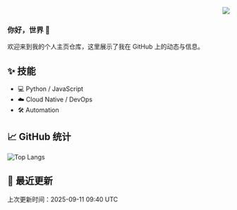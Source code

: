 <p align="right">
  <img src="https://github-readme-stats.vercel.app/api?username=printlndarling&show_icons=true&icon_color=CE1D2D&text_color=718096&bg_color=ffffff&hide_title=true" />
</p>

### 你好，世界 👋

欢迎来到我的个人主页仓库，这里展示了我在 GitHub 上的动态与信息。

## ✨ 技能

- 💻 Python / JavaScript
- ☁️ Cloud Native / DevOps
- 🛠️ Automation

## 📈 GitHub 统计

![Top Langs](https://github-readme-stats.vercel.app/api/top-langs/?username=printlndarling&layout=compact)

## 🔄 最近更新

<!--START_SECTION:last_updated-->
上次更新时间：2025-09-11 09:40 UTC
<!--END_SECTION:last_updated-->
